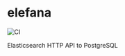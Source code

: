 # elefana

![CI](https://github.com/elefana/elefana/workflows/CI/badge.svg)

Elasticsearch HTTP API to PostgreSQL
